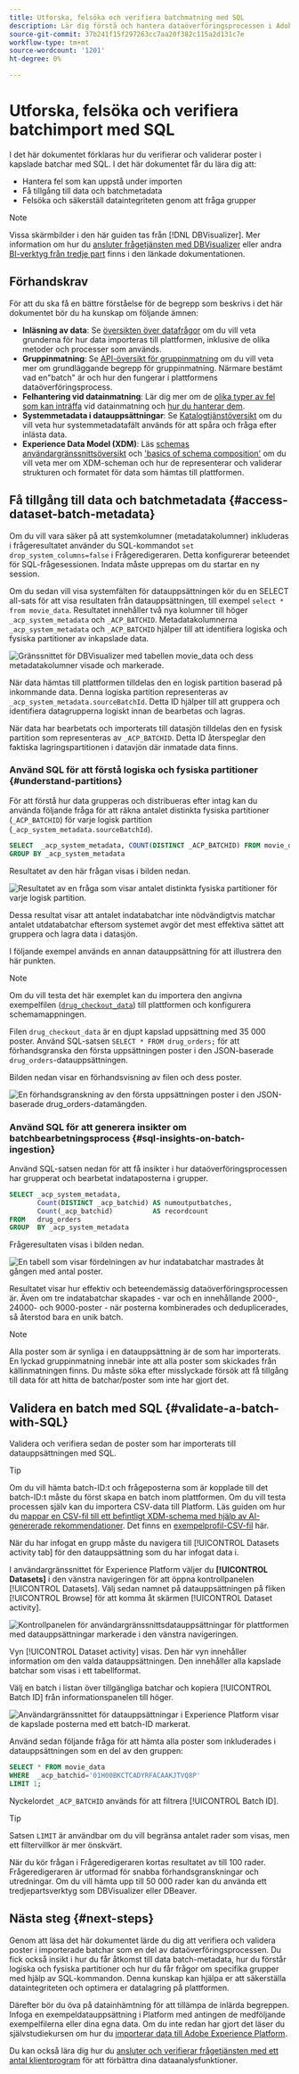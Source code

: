 ```yaml
---
title: Utforska, felsöka och verifiera batchmatning med SQL
description: Lär dig förstå och hantera dataöverföringsprocessen i Adobe Experience Platform. Det här dokumentet innehåller information om hur du verifierar batchar, hanterar fel och frågar inlästa data.
source-git-commit: 37b241f15f297263cc7aa20f382c115a2d131c7e
workflow-type: tm+mt
source-wordcount: '1201'
ht-degree: 0%

---
```


# Utforska, felsöka och verifiera batchimport med SQL

I det här dokumentet förklaras hur du verifierar och validerar poster i kapslade batchar med SQL. I det här dokumentet får du lära dig att:

- Hantera fel som kan uppstå under importen
- Få tillgång till data och batchmetadata
- Felsöka och säkerställ dataintegriteten genom att fråga grupper

>[!NOTE]
>
>Vissa skärmbilder i den här guiden tas från [!DNL DBVisualizer]. Mer information om hur du [ansluter frågetjänsten med DBVisualizer](../clients/dbvisulaizer.md) eller andra [BI-verktyg från tredje part](../clients/overview.md) finns i den länkade dokumentationen.

## Förhandskrav

För att du ska få en bättre förståelse för de begrepp som beskrivs i det här dokumentet bör du ha kunskap om följande ämnen:

- **Inläsning av data**: Se [översikten över datafrågor](../../ingestion/home.md) om du vill veta grunderna för hur data importeras till plattformen, inklusive de olika metoder och processer som används.
- **Gruppinmatning**: Se [API-översikt för gruppinmatning](../../ingestion/batch-ingestion/overview.md) om du vill veta mer om grundläggande begrepp för gruppinmatning. Närmare bestämt vad en&quot;batch&quot; är och hur den fungerar i plattformens dataöverföringsprocess.
- **Felhantering vid datainmatning**: Lär dig mer om de [olika typer av fel som kan inträffa](../../ingestion/quality/error-diagnostics.md#retrieve-errors) vid datainmatning och [hur du hanterar dem](../../ingestion/batch-ingestion/troubleshooting.md#what-if-a-batch-fails).
- **Systemmetadata i datauppsättningar**: Se [Katalogtjänstöversikt](../../catalog/home.md) om du vill veta hur systemmetadatafält används för att spåra och fråga efter inlästa data.
- **Experience Data Model (XDM)**: Läs [schemas användargränssnittsöversikt](../../xdm/ui/overview.md) och [&#39;basics of schema composition&#39;](../../xdm/schema/composition.md) om du vill veta mer om XDM-scheman och hur de representerar och validerar strukturen och formatet för data som hämtas till plattformen.

## Få tillgång till data och batchmetadata {#access-dataset-batch-metadata}

Om du vill vara säker på att systemkolumner (metadatakolumner) inkluderas i frågeresultatet använder du SQL-kommandot `set drop_system_columns=false` i Frågeredigeraren. Detta konfigurerar beteendet för SQL-frågesessionen. Indata måste upprepas om du startar en ny session.

Om du sedan vill visa systemfälten för datauppsättningen kör du en SELECT all-sats för att visa resultaten från datauppsättningen, till exempel `select * from movie_data`. Resultatet innehåller två nya kolumner till höger `_acp_system_metadata` och `_ACP_BATCHID`. Metadatakolumnerna `_acp_system_metadata` och `_ACP_BATCHID` hjälper till att identifiera logiska och fysiska partitioner av inkapslade data.

![Gränssnittet för DBVisualizer med tabellen movie_data och dess metadatakolumner visade och markerade.](../images/use-cases/movie_data-table-with-metadata-columns.png)

När data hämtas till plattformen tilldelas den en logisk partition baserad på inkommande data. Denna logiska partition representeras av `_acp_system_metadata.sourceBatchId`. Detta ID hjälper till att gruppera och identifiera datagrupperna logiskt innan de bearbetas och lagras.

När data har bearbetats och importerats till datasjön tilldelas den en fysisk partition som representeras av `_ACP_BATCHID`. Detta ID återspeglar den faktiska lagringspartitionen i datavjön där inmatade data finns.

### Använd SQL för att förstå logiska och fysiska partitioner {#understand-partitions}

För att förstå hur data grupperas och distribueras efter intag kan du använda följande fråga för att räkna antalet distinkta fysiska partitioner (`_ACP_BATCHID`) för varje logisk partition (`_acp_system_metadata.sourceBatchId`).

```SQL
SELECT  _acp_system_metadata, COUNT(DISTINCT _ACP_BATCHID) FROM movie_data
GROUP BY _acp_system_metadata
```

Resultatet av den här frågan visas i bilden nedan.

![Resultatet av en fråga som visar antalet distinkta fysiska partitioner för varje logisk partition.](../images/use-cases/logical-and-physical-partition-count.png)

Dessa resultat visar att antalet indatabatchar inte nödvändigtvis matchar antalet utdatabatchar eftersom systemet avgör det mest effektiva sättet att gruppera och lagra data i datasjön.

I följande exempel används en annan datauppsättning för att illustrera den här punkten.

>[!NOTE]
>
>Om du vill testa det här exemplet kan du importera den angivna exempelfilen ([`drug_checkout_data`](../images/use-cases/drug_checkout_data.zip)) till plattformen och konfigurera schemamappningen.

Filen `drug_checkout_data` är en djupt kapslad uppsättning med 35 000 poster. Använd SQL-satsen `SELECT * FROM drug_orders;` för att förhandsgranska den första uppsättningen poster i den JSON-baserade `drug_orders`-datauppsättningen.

Bilden nedan visar en förhandsvisning av filen och dess poster.

![En förhandsgranskning av den första uppsättningen poster i den JSON-baserade drug_orders-datamängden.](../images/use-cases/drug-orders-preview.png)

### Använd SQL för att generera insikter om batchbearbetningsprocess {#sql-insights-on-batch-ingestion}

Använd SQL-satsen nedan för att få insikter i hur dataöverföringsprocessen har grupperat och bearbetat indataposterna i grupper.

```sql
SELECT _acp_system_metadata,
       Count(DISTINCT _acp_batchid) AS numoutputbatches,
       Count(_acp_batchid)          AS recordcount
FROM   drug_orders
GROUP  BY _acp_system_metadata 
```

Frågeresultaten visas i bilden nedan.

![En tabell som visar fördelningen av hur indatabatchar mastrades åt gången med antal poster.](../images/use-cases/distribution-of-input-batches.png)

Resultatet visar hur effektiv och beteendemässig dataöverföringsprocessen är. Även om tre indatabatchar skapades - var och en innehållande 2000-, 24000- och 9000-poster - när posterna kombinerades och deduplicerades, så återstod bara en unik batch.

>[!NOTE]
>
>Alla poster som är synliga i en datauppsättning är de som har importerats. En lyckad gruppinmatning innebär inte att alla poster som skickades från källinmatningen finns. Du måste söka efter misslyckade försök att få tillgång till data för att hitta de batchar/poster som inte har gjort det.

## Validera en batch med SQL {#validate-a-batch-with-SQL}

Validera och verifiera sedan de poster som har importerats till datauppsättningen med SQL.

>[!TIP]
>
>Om du vill hämta batch-ID:t och frågeposterna som är kopplade till det batch-ID:t måste du först skapa en batch inom plattformen. Om du vill testa processen själv kan du importera CSV-data till Platform. Läs guiden om hur du [mappar en CSV-fil till ett befintligt XDM-schema med hjälp av AI-genererade rekommendationer](../../ingestion/tutorials/map-csv/recommendations.md). Det finns en [exempelprofil-CSV-fil](../images/use-cases/sample-profiles.csv) här.

När du har infogat en grupp måste du navigera till [!UICONTROL Datasets activity tab] för den datauppsättning som du har infogat data i.

I användargränssnittet för Experience Platform väljer du **[!UICONTROL Datasets]** i den vänstra navigeringen för att öppna kontrollpanelen [!UICONTROL Datasets]. Välj sedan namnet på datauppsättningen på fliken [!UICONTROL Browse] för att komma åt skärmen [!UICONTROL Dataset activity].

![Kontrollpanelen för användargränssnittsdatauppsättningar för plattformen med datauppsättningar markerade i den vänstra navigeringen.](../images/use-cases/datasets-workspace.png)

Vyn [!UICONTROL Dataset activity] visas. Den här vyn innehåller information om den valda datauppsättningen. Den innehåller alla kapslade batchar som visas i ett tabellformat.

Välj en batch i listan över tillgängliga batchar och kopiera [!UICONTROL Batch ID] från informationspanelen till höger.

![Användargränssnittet för datauppsättningar i Experience Platform visar de kapslade posterna med ett batch-ID markerat.](../images/use-cases/batch-id.png)

Använd sedan följande fråga för att hämta alla poster som inkluderades i datauppsättningen som en del av den gruppen:

```sql
SELECT * FROM movie_data
WHERE  _acp_batchid='01H00BKCTCADYRFACAAKJTVQ8P' 
LIMIT 1;
```

Nyckelordet `_ACP_BATCHID` används för att filtrera [!UICONTROL Batch ID].

>[!TIP]
>
>Satsen `LIMIT` är användbar om du vill begränsa antalet rader som visas, men ett filtervillkor är mer önskvärt.

När du kör frågan i Frågeredigeraren kortas resultatet av till 100 rader. Frågeredigeraren är utformad för snabba förhandsgranskningar och utredningar. Om du vill hämta upp till 50 000 rader kan du använda ett tredjepartsverktyg som DBVisualizer eller DBeaver.

## Nästa steg {#next-steps}

Genom att läsa det här dokumentet lärde du dig att verifiera och validera poster i importerade batchar som en del av dataöverföringsprocessen. Du fick också insikt i hur du får åtkomst till data batch-metadata, hur du förstår logiska och fysiska partitioner och hur du får frågor om specifika grupper med hjälp av SQL-kommandon. Denna kunskap kan hjälpa er att säkerställa dataintegriteten och optimera er datalagring på plattformen.

Därefter bör du öva på datainhämtning för att tillämpa de inlärda begreppen. Infoga en exempeldatauppsättning i Platform med antingen de medföljande exempelfilerna eller dina egna data. Om du inte redan har gjort det läser du självstudiekursen om hur du [importerar data till Adobe Experience Platform](../../ingestion/tutorials/ingest-batch-data.md).

Du kan också lära dig hur du [ansluter och verifierar frågetjänsten med ett antal klientprogram](../clients/overview.md) för att förbättra dina dataanalysfunktioner.
